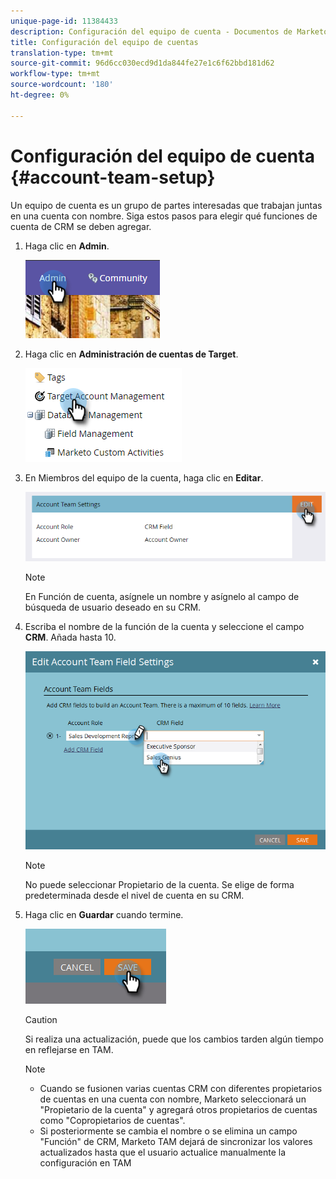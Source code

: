 ```yaml
---
unique-page-id: 11384433
description: Configuración del equipo de cuenta - Documentos de Marketo - Documentación del producto
title: Configuración del equipo de cuentas
translation-type: tm+mt
source-git-commit: 96d6cc030ecd9d1da844fe27e1c6f62bbd181d62
workflow-type: tm+mt
source-wordcount: '180'
ht-degree: 0%

---
```



# Configuración del equipo de cuenta {#account-team-setup}

Un equipo de cuenta es un grupo de partes interesadas que trabajan juntas en una cuenta con nombre. Siga estos pasos para elegir qué funciones de cuenta de CRM se deben agregar.

1. Haga clic en **Admin**.

   ![](assets/one-3.png)

1. Haga clic en **Administración de cuentas de Target**.

   ![](assets/account-team-setup-2.png)

1. En Miembros del equipo de la cuenta, haga clic en **Editar**.

   ![](assets/3.png)

   >[!NOTE]
   >
   >En Función de cuenta, asígnele un nombre y asígnelo al campo de búsqueda de usuario deseado en su CRM.

1. Escriba el nombre de la función de la cuenta y seleccione el campo **CRM**. Añada hasta 10.

   ![](assets/four-2.png)

   >[!NOTE]
   >
   >No puede seleccionar Propietario de la cuenta. Se elige de forma predeterminada desde el nivel de cuenta en su CRM.

1. Haga clic en **Guardar** cuando termine.

   ![](assets/five-2.png)

   >[!CAUTION]
   >
   >Si realiza una actualización, puede que los cambios tarden algún tiempo en reflejarse en TAM.

   >[!NOTE]
   >
   >* Cuando se fusionen varias cuentas CRM con diferentes propietarios de cuentas en una cuenta con nombre, Marketo seleccionará un &quot;Propietario de la cuenta&quot; y agregará otros propietarios de cuentas como &quot;Copropietarios de cuentas&quot;.
      >
      >
   * Si posteriormente se cambia el nombre o se elimina un campo &quot;Función&quot; de CRM, Marketo TAM dejará de sincronizar los valores actualizados hasta que el usuario actualice manualmente la configuración en TAM

